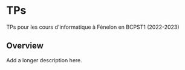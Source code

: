 # TPs

TPs pour les cours d'informatique à Fénelon en BCPST1 (2022-2023)


## Overview

Add a longer description here.
